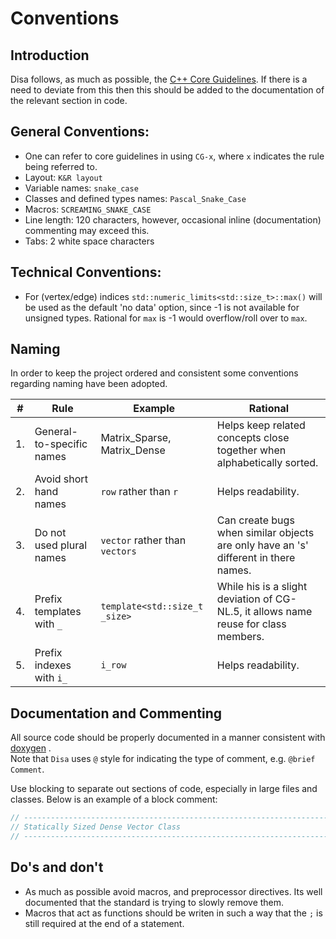 # Conventions

## Introduction

Disa follows, as much as possible,
the [C++ Core Guidelines](https://isocpp.github.io/CppCoreGuidelines/CppCoreGuidelines).
If there is a need to deviate from this then this should be added to the documentation of the relevant section in
code.

## General Conventions:

- One can refer to core guidelines in using `CG-x`, where `x` indicates the rule being referred to.
- Layout: `K&R layout`
- Variable names: `snake_case`
- Classes and defined types names: `Pascal_Snake_Case`
- Macros: `SCREAMING_SNAKE_CASE`
- Line length: 120 characters, however, occasional inline (documentation) commenting may exceed this.
- Tabs: 2 white space characters

## Technical Conventions:

- For (vertex/edge) indices `std::numeric_limits<std::size_t>::max()` will be used as the default 'no data' option, 
  since -1 is not available for unsigned types. Rational for `max` is -1 would overflow/roll over to `max`.

## Naming

In order to keep the project ordered and consistent some conventions regarding naming have been adopted.

| #   | Rule                      | Example                         | Rational                                                                             | 
|-----|---------------------------|---------------------------------|--------------------------------------------------------------------------------------|
| 1.  | General-to-specific names | Matrix_Sparse, Matrix_Dense     | Helps keep related concepts close together when  alphabetically sorted.              |
| 2.  | Avoid short hand names    | `row` rather than `r`           | Helps readability.                                                                   |
| 3.  | Do not used plural names  | `vector` rather than `vectors`  | Can create bugs when similar objects are only have an 's' different in there names.  |
| 4.  | Prefix templates with `_` | `template<std::size_t _size>`   | While his is a slight deviation of CG-NL.5, it  allows name reuse for class members. |
| 5.  | Prefix indexes with `i_`  | `i_row`                         | Helps readability.                                                                   |

## Documentation and Commenting

All source code should be properly documented in a manner consistent with [doxygen](https://github.com/doxygen/doxygen)
.  
Note that `Disa` uses `@` style for indicating the type of comment, e.g. `@brief Comment`. 

Use blocking to separate out sections of code, especially in large files and classes. Below is an example of a block
comment:

```cpp
// ---------------------------------------------------------------------------------------------------------------------
// Statically Sized Dense Vector Class
// ---------------------------------------------------------------------------------------------------------------------
```

## Do's and don't

- As much as possible avoid macros, and preprocessor directives. Its well documented that the standard is trying to
  slowly remove them.
- Macros that act as functions should be writen in such a way that the `;` is still required at the end of a statement.